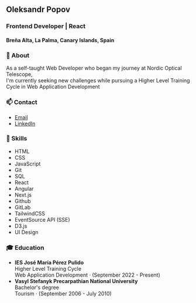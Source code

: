 ## Oleksandr Popov
### Frontend Developer | React
#### Breña Alta, La Palma, Canary Islands, Spain

### 🔭 About
As a self-taught Web Developer who began my journey at Nordic Optical Telescope,\
I'm currently seeking new challenges while pursuing a Higher Level Training Cycle in Web Application Development

### 📫 Contact  
- [Email](mailto:popovalejandro@gmail.com)
- [LinkedIn](https://www.linkedin.com/in/oleksandr-popov-236b62227/)

### 🌱 Skills
- HTML
- CSS
- JavaScript
- Git
- SQL
- React
- Angular
- Next.js
- Github
- GitLab
- TailwindCSS
- EventSource API (SSE)
- D3.js
- UI Design

### 🎓 Education
- **IES José María Pérez Pulido**  
  Higher Level Training Cycle  
  Web Application Development · (September 2022 - Present)
- **Vasyl Stefanyk Precarpathian National University**  
  Bachelor's degree  
  Tourism · (September 2006 - July 2010)

